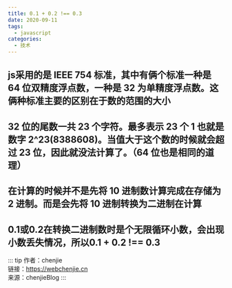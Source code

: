 ```yaml
---
title: 0.1 + 0.2 !== 0.3
date: 2020-09-11
tags:
  - javascript
categories:
  - 技术
---
```


## js采用的是 IEEE 754 标准，其中有俩个标准一种是 64 位双精度浮点数，一种是 32 为单精度浮点数。这俩种标准主要的区别在于数的范围的大小

## 32 位的尾数一共 23 个字符。最多表示 23 个 1 也就是数字 2^23(8388608)。当值大于这个数的时候就会超过 23 位，因此就没法计算了。（64 位也是相同的道理）

## 在计算的时候并不是先将 10 进制数计算完成在存储为 2 进制。而是会先将 10 进制转换为二进制在计算

## 0.1或0.2在转换二进制数时是个无限循环小数，会出现小数丢失情况，所以0.1 + 0.2 !== 0.3


::: tip
作者：chenjie <br>
链接：https://webchenjie.cn <br>
来源：chenjieBlog
:::
